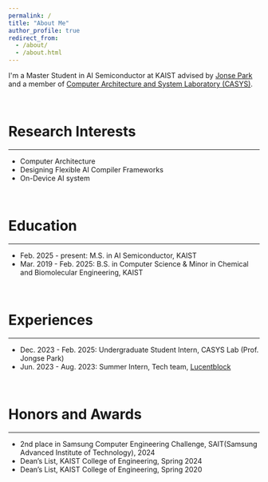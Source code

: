 ```yaml
---
permalink: /
title: "About Me"
author_profile: true
redirect_from: 
  - /about/
  - /about.html
---
```


I'm a Master Student in AI Semiconductor at KAIST advised by [Jonse Park](https://jongse-park.github.io/) and a member of [Computer Architecture and System Laboratory (CASYS)](https://casyslab.kaist.ac.kr/).

<br>

Research Interests
======
------
* Computer Architecture
* Designing Flexible AI Compiler Frameworks
* On-Device AI system


<br>

Education
======
------
* Feb. 2025 - present: M.S. in AI Semiconductor, KAIST
* Mar. 2019 - Feb. 2025: B.S. in Computer Science & Minor in Chemical and Biomolecular Engineering, KAIST

<br>

Experiences
======
------
* Dec. 2023 - Feb. 2025: Undergraduate Student Intern, CASYS Lab (Prof. Jongse Park)
* Jun. 2023 - Aug. 2023: Summer Intern, Tech team, [Lucentblock](https://lucentblock.com)

<br>

Honors and Awards
======
------
* 2nd place in Samsung Computer Engineering Challenge, SAIT(Samsung Advanced Institute of Technology), 2024
* Dean’s List, KAIST College of Engineering, Spring 2024
* Dean’s List, KAIST College of Engineering, Spring 2020